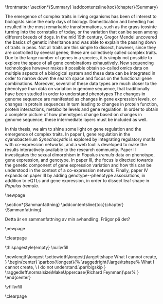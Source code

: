 \frontmatter
\section*{Summary}
\addcontentsline{toc}{chapter}{Summary}

The emergence of complex traits in living organisms has been of interest to biologists since the early days of biology.
Domestication and breeding has resulted in the most remarkable transformations, such as the grass teosinte turning into the cornstalks of today, or the variation that can be seen among different breeds of dogs.
In the mid 19th century, Gregor Mendel uncovered the basics of genetic inheritance and was able to explain the passing down of traits in peas.
Not all traits are this simple to dissect, however, since they are controlled by several genes; these are collectively called complex traits.
Due to the large number of genes in a species, it is simply not possible to explore the space of all gene combinations exhaustively.
New sequencing technologies however makes it possible obtain so-called omics data on multiple aspects of a biological system and these data can be integrated in order to narrow down the search space and focus on the functional gene combinations.
Moreover, several of these data types are much closer to the phenotype than data on variation in genome sequence, that traditionally have been studied in order to understand phenotypes
The changes in genome sequence are manifested as changes in gene expression levels, or changes in protein sequences in turn leading to changes in protein function, protein interactions, metabolite levels and gene regulation.
In order to obtain a complete picture of how phenotypes change based on changes in genome sequence, these intermediate layers must be included as well.

In this thesis, we aim to shine some light on gene regulation and the emergence of complex traits.
In paper I, gene regulation in the cyanobacterium *Synechocystis* is explored by integrating regulatory motifs with co-expression networks, and a web tool is developed to make the results interactively available to the research community.
Paper II investigates the sexual dimorphism in *Populus tremula* data on phenotype, gene expression, and genotype.
In paper III, the focus is directed towards the genetic component of gene expression variation and how this can be understood in the context of a co-expression network.
Finally, paper IV expands on paper III by adding genotype--phenotype associations, in addition to eQTLs and gene expression, in order to dissect leaf shape in *Populus tremula*.

\newpage

\section*{Sammanfattning}
\addcontentsline{toc}{chapter}{Sammanfattning}

Detta är en sammanfattning av min avhandling.
Frågor på det?

\newpage

\clearpage

\thispagestyle{empty}
\null\vfill

\newlength\longest
\settowidth\longest{\large\itshape What I cannot create, }
\begin{center}
\parbox{\longest}{%
  \raggedright{\large\itshape%
   What I cannot create, \\
   I do not understand.\par\bigskip
  }
  \raggedleft\normalsize\MakeUppercase{Richard Feynman}\par%
}
\end{center}

\vfill\vfill

\clearpage
